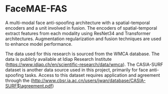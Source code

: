 # FaceMAE-FAS
A multi-modal face anti-spoofing architecture with a spatial-temporal encoders and a unit involved in fusion. The encoders of spatial-temporal extract features from each modality using ResNet34 and Transformer architectures. Augmentation regularization and fusion techniques are used to enhance model performance. 

The data used for this research is sourced from the WMCA database.
The data is publicly available at Idiap Research Institute (https://www.idiap.ch/en/scientific-research/data/wmca). The CASIA-SURF dataset is another data source used in this project, primarily for face anti-spoofing tasks. Access to this dataset requires application and agreement through the (http://www.cbsr.ia.ac.cn/users/jwan/database/CASIA-SURF$\agreement.pdf)
